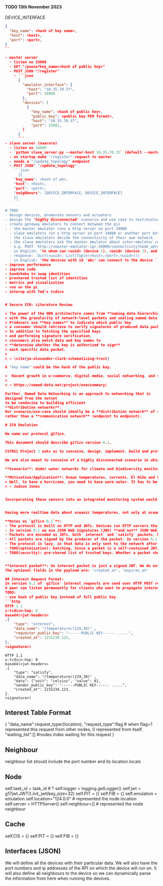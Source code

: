#### TODO 13th November 2023
DEVICE_INTERFACE
```json
{
  "key_name": <hash of key name>,
  "host": <host>,
  "port": <port>,
}
``

- master server
  - listen on 33000
  - GET "/pause?key_name=<hash of public key>"
  - POST JSON "/register"
    - ```json
      {
        "emulator_interface": {
          "host": "10.35.70.37",
          "port": 34000
        },
        "devices": [
          {
            "key_name": <hash of public key>,
            "public_key": <public key PEM format>, 
            "host": "10.35.70.37",
            "port": 33001,
        ]
      }
      ```
- slave server (naarora)
  - listen on 34000
  - `python slave_server.py --master-host 10.35.70.35` (default --master-host to 127.0.01)
  - on startup make "/register" request to master
  - needs a "/update_topology" endpoint
  - POST JSON" "/update_topology"
    ```json
      [{
    "key_name": <hash of pk>,
    "host": <host>,
    "port": <port>,
    "neighbours": [DEVICE_INTERFACE, DEVICE_INTERFACE]
    }]
    ```

# TODO
- design devices, enumerate sensors and actuators
- design the "highly disconnected" scenario and use case to test/evaluate against
- create gateway emulators to connect between the pis
- - the master emulator runs a http server on port 34000
  - slave emulators run a http server on port 34000 or another port between 33000 and 34000 optionally
  - the slave emulators decide the connectivity of their own network
  - the slave emulators ask the master emulator about inter-emulator connectivity
  - e.g. POST `http://<master-emulator-ip>:34000/connectivity?node_adresses=<addr>:<port>:<uuid>,<addr>:<port>:<uuid>`
  - in English: "to whom can <uuid> (device 1), <uuid> (device 2), and <uuid> (device 3) connect?"
  - response: `Dict(<uuid>, List(Tuple(<host>,<port>,<uuid>)))`
  - in English: "the devices with id 'abc' can connect to the device `10.35.70.37, 33000, 'cba')`, and `(10.35.70.17, 33000, 'acb')`, etc.
- improve performance
- improve code
- handshake to swap identities
- preshared trusted list of identities
- metrics and visualization
- run on the pi
- interop with Ted's tcdicn


# Secure ICN: Literature Review

> The power of the NDN architecture comes from **naming data hierarchically**
> with the granularity of network-level packets and sealing named data with public key signatures.
> Producers use **key names** to indicate which public key
> a consumer should retrieve to verify signatures of produced data packets.
> In addition to fetching the specified keys
> and performing signature verification,
> consumers also match data and key names to
> **determine whether the key is authorized to sign**
> each specific data packet.
> 
> — \cite{yu-alexander-clark-schematizing-trust}

A "key name" could be the hash of the public key.

>  Recent growth in e-commerce, digital media, social networking, and smartphone applications has resulted in the Internet primarily being used as a **distribution network**. Distribution networks are fundamentally more general than communication networks and solving distribution problems with a communications network is complex and error prone.
>
> — https://named-data.net/project/execsummary/

Further, Named Data Networking is an approach to networking that is
designed from the outset
to be conducive to building efficient
**distribution networks**.
Our scenario/use-case should ideally be a **distribution network** of some kind,
rather than a **communication network** (endpoint to endpoint).

# ICN Emulation

We name our protocol g17icn.

This document should describe g17icn version 0.1.

CS7NS1 Project 3 asks us to conceive, design, implement, build and prove a robust, secure, sufficient peer-to-peer networking protocol based (mandatorily!) on ICN principles.

We are also meant to conceive of a highly disconnected scenario in which the network runs and emulate various devices.

**Scenario**: Under water networks for climate and biodiversity monitoring and modelling.

**Motivation/Application**: Ocean temperatures, currents, El Niño and La Niña phenomena, are hard to predict and have huge implications for the weather experienced around the world. The increased number of rapidly escalating oceanic tornadoes is attributed to rising ocean temperatures; The New York times [reported on "The Daily"](https://www.nytimes.com/2023/10/27/podcasts/the-daily/hurricane-otis.html?showTranscript=1) an example of rapid escalation on 27th Oct. 2023, noting "Hurricane Otis transformed from a tropical storm to a deadly Category 5 hurricane in a day, defying forecasts."
> Well, to have a hurricane, you need to have warm water. It has to be 80 degrees Fahrenheit or higher to really give it the energy that it needs. So think of a hurricane as like an engine. and that energy, that warm water, is the fuel that’s fueling the hurricane.
> — Judson Jones


Incorporating these sensors into an integrated monitoring system would provide a comprehensive set of data crucial for accurate storm prediction. The data collected can feed into predictive models to forecast storm paths, intensities, and potential impacts, thereby aiding in early warning systems and preparedness efforts. Collaboration with meteorological agencies and leveraging advanced computational models for data analysis and simulation can further enhance the accuracy and reliability of storm predictions.


Having more realtime data about oceanic temperatures, not only at ocean surfaces but also in the depths, would help meteoroligists such as Judson Jones make more accurate predictions about the escalation of storms. Early warning and accurate prediction can help give vulnerable communities enough time to evacuate, saving lives.

**Notes on `g17icn-0.1`**:
- The protocol is built on HTTP and JWTs. Devices run HTTP servers that listen for connections and process both `interest` and `satisfy` packets.
- In version 0.1 we use JSON Web Signatures (JWS) **and not** JSON Web Encryption. See the [JWT RFC 7519](https://datatracker.ietf.org/doc/html/rfc7519).
- Packets are encoded as JWTs, both `interest` and `satisfy` packets, but some additional meta data about the `interest` or `satisfy` packet can be included in HTTP headers.
- All packets are signed by the producer of the packet. In version 0.1 we are using the RS256 algorithm to sign the JWTs. This prevents tampering, but does encrypt the data or keep it private.
- The protocol is lazy, in that data is only sent to the network after positive confirmation that there is interest in the data.
- TODO(optimization): batching. Since a packet is a self-contained JWT/JWS, we can actually send multiple packets in a single HTTP request. We should investigate whether this can be leveraged for performance gains or reduced network utilisation.
- TODO(security): pre-shared list of trusted keys. Whether a packet should be accepted is determined by whether it was signed by a trusted node. In version 0.1 we define a list of trusted nodes at the outset, and nodes can **not** be subsequently added to the list of trusted nodes. Each trusted node has a pub/priv RSA 256 key pair.


**interest packet**: An interest packet is just a signed JWT. We do not define any JWT headers in version 0.1. The payload of the JWT contains the mandatory fields: "type", "data_name", "requestor_id".
The optional fields in the payload are: "created_at", "expires_at"

## Interest Request Format:
In version 0.1 of `g17icn` interest requests are send over HTTP POST requests.
A peer can listen permanently for clients who want to propagate interest requests.
TODO:
- use hash of public key instead of full public key
```http
HTTP 1.1
x-tcdicn-hop: 0
base64(<jwt-headers>
.{
    "type": "interest",
    "data_name": "/temperature/(129,30)" ,
    "requestor_public_key": "------PUBLIC KEY-----. .....",
    "created_at": 1231234.123,
}.
<signature>)
```

```http
HTTP 1.1
x-tcdicn-hop: 0
base64(<jwt-headers>
.{
    "type": "satisfy",
    "data_name": "/temperature/(129,30)" ,
    "data": {"unit": "celsius", "value": 8},
    "sender_public_key": "------PUBLIC KEY-----. .....",
    "created_at": 1231234.123,
}.
<signature>)
```

## Interest Table Format

{
    "data_name":request_type/(location),
    "request_type":flag  # when flag=1 represented this request from other nodes, 0 represented from itself.
    "waiting_list":[]   #nodes index waiting for this request
}

## Neighbour 

neighbour list should include the port number and its location.locals

## Node

self.task_id = task_id  # ?
self.logger = logging.getLogger()
self.jwt = g17jwt.JWT().init_jwt(key_size=32)
self.PIT = {}
self.FIB = {}
self.emulation = emulation
self.location="124.0.0" # represented the node location
self.server = HTTPServer()
self.neighbour=[] # represented the node neighbour

## Cache

self.CIS = {}
self.PIT = {}
self.FIB = {}

## Interfaces (JSON)

We will define all the devices with their particular data. We will also have the port numbers and ip addresses of the RPI on which the device will run on. It will also define all neighbours to the device so we can dynamically parse the information from here when running the devices.
